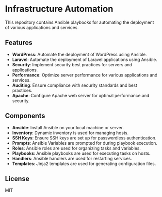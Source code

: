 # Infrastructure Automation

This repository contains Ansible playbooks for automating the deployment of various applications and services.

## Features

- **WordPress**: Automate the deployment of WordPress using Ansible.
- **Laravel**: Automate the deployment of Laravel applications using Ansible.
- **Security**: Implement security best practices for servers and applications.
- **Performance**: Optimize server performance for various applications and services.
- **Auditing**: Ensure compliance with security standards and best practices.
- **Apache**: Configure Apache web server for optimal performance and security.

## Components

- **Ansible**: Install Ansible on your local machine or server.
- **Inventory**: Dynamic inventory is used for managing hosts.
- **SSH Keys**: Ensure SSH keys are set up for passwordless authentication.
- **Prompts**: Ansible Variables are prompted for during playbook execution.
- **Roles**: Ansible roles are used for organizing tasks and variables.
- **Playbooks**: Ansible playbooks are used for executing tasks on hosts.
- **Handlers**: Ansible handlers are used for restarting services.
- **Templates**: Jinja2 templates are used for generating configuration files.

## License

MIT
